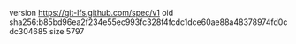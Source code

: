 version https://git-lfs.github.com/spec/v1
oid sha256:b85bd96ea2f234e55ec993fc328f4fcdc1dce60ae88a48378974fd0cdc304685
size 5797
